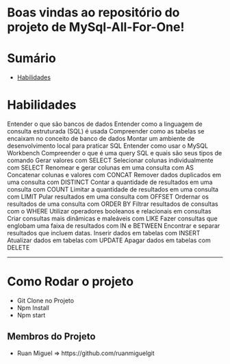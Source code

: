 

# Boas vindas ao repositório do projeto de MySql-All-For-One!


# Sumário

- [Habilidades](#habilidades)
 

# Habilidades

Entender o que são bancos de dados
Entender como a linguagem de consulta estruturada (SQL) é usada
Compreender como as tabelas se encaixam no conceito de banco de dados
Montar um ambiente de desenvolvimento local para praticar SQL
Entender como usar o MySQL Workbench
Compreender o que é uma query SQL e quais são seus tipos de comando
Gerar valores com SELECT
Selecionar colunas individualmente com SELECT
Renomear e gerar colunas em uma consulta com AS
Concatenar colunas e valores com CONCAT
Remover dados duplicados em uma consulta com DISTINCT
Contar a quantidade de resultados em uma consulta com COUNT
Limitar a quantidade de resultados em uma consulta com LIMIT
Pular resultados em uma consulta com OFFSET
Ordernar os resultados de uma consulta com ORDER BY
Filtrar resultados de consultas com o WHERE
Utilizar operadores booleanos e relacionais em consultas
Criar consultas mais dinâmicas e maleáveis com LIKE
Fazer consultas que englobam uma faixa de resultados com IN e BETWEEN
Encontrar e separar resultados que incluem datas.
Inserir dados em tabelas com INSERT
Atualizar dados em tabelas com UPDATE
Apagar dados em tabelas com DELETE

---
<h1> Como Rodar o projeto</h1>
<ul>
  <li> Git Clone no Projeto</li>
  <li> Npm Install</li>
  <li> Npm start</li>
 </ul>

<h2>Membros do Projeto</h2>
<ul>
  <li>Ruan Miguel => https://github.com/ruanmiguelgit</li>
</ul>



  
